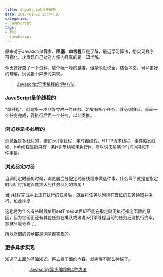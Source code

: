 ```yaml
---
title: JavaScript异步编程
date: 2017-01-22 13:44:10
categories:
- JavaScript
tags: 
- 异步
- JavaScript
---
```

原来对于JavaScript**异步**、**阻塞**、**单线程**只是了解，最近学习算法，想实现排序可视化，才发现自己对这方便内容真的是一知半解。

今天好好查了一下资料，放个阮一峰的链接，但是他没说全，结合本文，可以更好的理解，浏览器中异步的实现。
> [Javascript异步编程的4种方法](http://www.ruanyifeng.com/blog/2012/12/asynchronous%EF%BC%BFjavascript.html)

### JavaScript是单线程的

"单线程"，就是指一次只能完成一件任务。如果有多个任务，就必须排队，前面一个任务完成，再执行后面一个任务，以此类推。

<!-- more -->

### 浏览器是多线程的
浏览器是多线程的，诸如js引擎线程，定时器线程，HTTP请求线程，事件触发线程，js单线程是指只有一条js引擎线程来执行js，所以说无论某个时间js只能干一件事情。

### 浏览器定时器
当调用定时器的时候，浏览器会分配定时器线程来做这件事，什么事？就是在指定时间后将指定函数插入到任务队列的末尾！

当js线程完成手上正在执行的任务后，就会将任务队列排在首位的任务读取并执行，如此往复。

这也是为什么有些时候使用setTimeout但却不能在指定时间执行指定函数的原因，因为它前面还有其他任务在排队或者说js引擎线程当前的任务还没执行完毕，那就只能等着了。

所以所谓的异步都是浏览器实现的。

### 更多异步实现

知道了上面的基础知识，再去看下面的内容，就觉得不那么神秘了。

>> [Javascript异步编程的4种方法](http://www.ruanyifeng.com/blog/2012/12/asynchronous%EF%BC%BFjavascript.html)